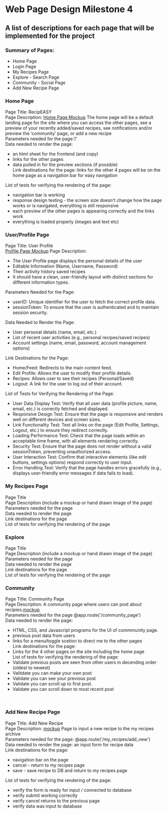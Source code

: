 # Web Page Design Milestone 4
## A list of descriptions for each page that will be implemented for the project

### Summary of Pages:
* Home Page
* Login Page
* My Recipes Page
* Explore - Search Page
* Community - Social Page
* Add New Recipe Page

### Home Page
Page Title: RecipEASY</br>
Page Description: [Home Page Mockup](web_page_designs/RecipEASY_Home.pdf) The home page will be a default landing page for the site where you can access the other pages, see a preview of your recently added/saved recipes, see notifications and/or preview the ‘community’ page, or add a new recipe</br>
Parameters needed for the page:‘/’</br>
Data needed to render the page: 
* an html sheet for the frontend (and copy)
* links for the other pages
* data pulled in for the preview sections (if possible)</br>
Link destinations for the page: links for the other 4 pages will be on the home page as a navigation bar for easy navigation</br>

List of tests for verifying the rendering of the page:</br>
* navigation bar is working
* response design testing - the screen size doesn't change how the page works or is navigated, everything is still responsive
* each preview of the other pages is appearing correctly and the links work
* everything is loaded properly (images and text etc)

### User/Profile Page
Page Title: User Profile</br>
[Profile Page Mockup](web_page_designs/Profile_Page_Mockup.png)
Page Description:</br>
- The User Profile page displays the personal details of the user</br>
- Editable Information (Name, Username, Password)</br>
- Their activity history saved recipes </br>
- It should have a clean, user-friendly layout with distinct sections for different information types. </br>

Parameters Needed for the Page:</br>
- userID: Unique identifier for the user to fetch the correct profile data.</br>
- sessionToken: To ensure that the user is authenticated and to maintain session security.</br>

Data Needed to Render the Page:</br>
- User personal details (name, email, etc.)</br>
- List of recent user activities (e.g., personal recipes/saved recipes)</br>
- Account settings (name, email, password, account management options)</br>

Link Destinations for the Page:</br>
- Home/Feed: Redirects to the main content feed.</br>
- Edit Profile: Allows the user to modify their profile details.</br>
- Recipes: Allows user to see their recipes (Personal/Saved)</br>
- Logout: A link for the user to log out of their account.</br>

List of Tests for Verifying the Rendering of the Page:</br>
- User Data Display Test: Verify that all user data (profile picture, name, email, etc.) is correctly fetched and displayed.
- Responsive Design Test: Ensure that the page is responsive and renders well on different devices and screen sizes.
- Link Functionality Test: Test all links on the page (Edit Profile, Settings, Logout, etc.) to ensure they redirect correctly.
- Loading Performance Test: Check that the page loads within an acceptable time frame, with all elements rendering correctly.
- Security Test: Ensure that the page does not render without a valid sessionToken, preventing unauthorized access.
- User Interaction Test: Confirm that interactive elements (like edit buttons, settings options) respond correctly to user input.
- Error Handling Test: Verify that the page handles errors gracefully (e.g., displays user-friendly error messages if data fails to load).


### My Recipes Page
Page Title</br>
Page Description (include a mockup or hand drawn image of the page)</br>
Parameters needed for the page</br>
Data needed to render the page</br>
Link destinations for the page</br>
List of tests for verifying the rendering of the page</br>

### Explore
Page Title</br>
Page Description (include a mockup or hand drawn image of the page)</br>
Parameters needed for the page</br>
Data needed to render the page</br>
Link destinations for the page</br>
List of tests for verifying the rendering of the page</br>

### Community
Page Title: Community Page</br>
Page Description: A community page where users can post about recipies.[mockup](web_page_designs/Community_Page.png)</br>
Parameters needed for the page @app.route('/community_page')</br>
Data needed to render the page:
* HTML, CSS, and Javascript programs for the UI of commmunity page.
* previous post data from users 
* links for a menu/toggle scetion to direct me to the other pages </br>
Link destinations for the page:</br>
* Links for the 4 other pages on the site including the home page</br>
List of tests for verifying the rendering of the page:</br>
* Validate previous posts are seen from other users in decending order (oldest to newest)
* Valitdate you can make your own post
* Validate you can see your previous post
* Validate you can scroll up to first post.
* Validate you can scroll down to most recent post
</br>

### Add New Recipe Page
Page Title: Add New Recipe</br>
Page Description: [mockup](web_page_designs/RecipEASY_addNew.pdf) Page to input a new recipe to the my recipes archive</br>
Parameters needed for the page: @app.route('/my_recipes/add_new')</br>
Data needed to render the page: an input form for recipe data</br>
Link destinations for the page:
* navigation bar on the page
* cancel - return to my recipes page
* save - save recipe to DB and return to my recipes page</br>

List of tests for verifying the rendering of the page:
* verify the form is ready for input / connected to database
* verify submit working correctly
* verify cancel returns to the previous page
* verify data was input to database</br>

